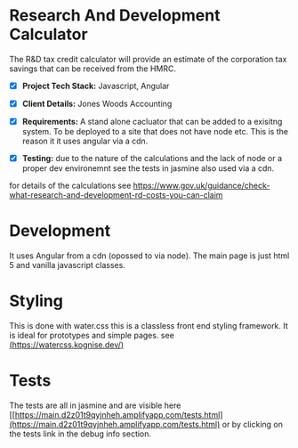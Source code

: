 # Research And Development Calculator

The R&D tax credit calculator will provide an estimate of the corporation tax savings that can be received from the HMRC.

- [x] **Project Tech Stack:** Javascript, Angular

- [x] **Client Details:** Jones Woods Accounting

- [x] **Requirements:** A stand alone cacluator that can be added to a exisitng system. To be deployed to a site that does not have node etc.
This is the reason it it uses angular via a cdn.

- [x] **Testing:** due to the nature of the calculations and the lack of node or a proper dev environemnt see the tests in jasmine also used via a cdn.

for details of the calculations see 
https://www.gov.uk/guidance/check-what-research-and-development-rd-costs-you-can-claim

# Development 

It uses Angular from a cdn (opossed to via node).
The main page is just html 5 and vanilla javascript classes.

# Styling 

This is done with water.css this is a classless front end styling framework. It is ideal for prototypes and simple pages. see [(https://watercss.kognise.dev/)](https://watercss.kognise.dev/) 

# Tests

The tests are all in jasmine and are visible here [[https://main.d2z01t9qyjnheh.amplifyapp.com/tests.html](https://main.d2z01t9qyjnheh.amplifyapp.com/tests.html)
or by clicking on the tests link in the debug info section.
